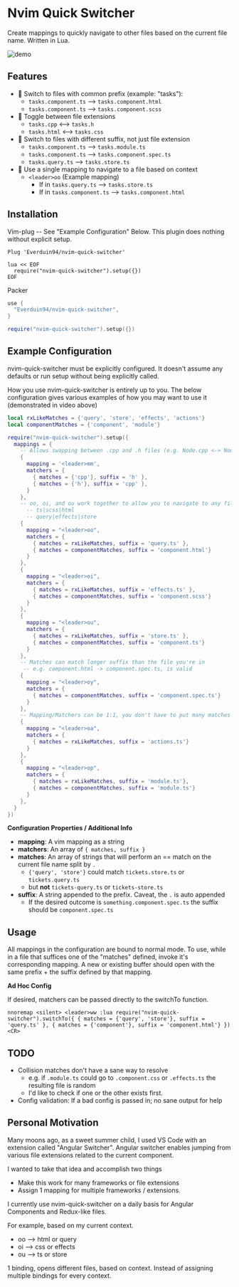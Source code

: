 # Nvim Quick Switcher
Create mappings to quickly navigate to other files based on the current file name. Written in Lua.

![demo](https://user-images.githubusercontent.com/14320878/151885059-5a1f1773-6e7c-469e-9866-f615cc688957.gif)

## Features
- 🦕 Switch to files with common prefix (example: "tasks"):
  - `tasks.component.ts` --> `tasks.component.html`
  - `tasks.component.ts` --> `tasks.component.scss`
- 🦎 Toggle between file extensions
  - `tasks.cpp` <--> `tasks.h`
  - `tasks.html` <--> `tasks.css`
- 🐙 Switch to files with different suffix, not just file extension
  - `tasks.component.ts` --> `tasks.module.ts`
  - `tasks.component.ts` --> `tasks.component.spec.ts`
  - `tasks.query.ts` --> `tasks.store.ts`
- 🔭 Use a single mapping to navigate to a file based on context
  - `<leader>oo` (Example mapping) 
    - If in `tasks.query.ts` --> `tasks.store.ts`
    - If in `tasks.component.ts` --> `tasks.component.html`

## Installation
Vim-plug -- See "Example Configuration" Below. This plugin does nothing without explicit setup.
```vimscript
Plug 'Everduin94/nvim-quick-switcher'

lua << EOF
  require("nvim-quick-switcher").setup({}) 
EOF
```

Packer
```lua
use {
  "Everduin94/nvim-quick-switcher",
}

require("nvim-quick-switcher").setup({}) 
```

## Example Configuration
nvim-quick-switcher must be explicitly configured. It doesn't assume any
defaults or run setup without being explicitly called.

How you use nvim-quick-switcher is entirely up to you. The below configuration
gives various examples of how you may want to use it (demonstrated in video above)

```lua
local rxLikeMatches = {'query', 'store', 'effects', 'actions'}
local componentMatches = {'component', 'module'}

require("nvim-quick-switcher").setup({
  mappings = {
    -- Allows swapping between .cpp and .h files (e.g. Node.cpp <-> Node.h)
    {
      mapping = '<leader>mm',
      matchers = {
        { matches = {'cpp'}, suffix = 'h' },
        { matches = {'h'}, suffix = 'cpp' },
      }
    },
    -- oo, oi, and ou work together to allow you to navigate to any file while in:
      -- ts|scss|html
      -- query|effects|store
    {
      mapping = "<leader>oo",
      matchers = {
        { matches = rxLikeMatches, suffix = 'query.ts' },
        { matches = componentMatches, suffix = 'component.html'}
      }
    },
    {
      mapping = "<leader>oi",
      matchers = {
        { matches = rxLikeMatches, suffix = 'effects.ts' },
        { matches = componentMatches, suffix = 'component.scss'}
      }
    },
    {
      mapping = "<leader>ou",
      matchers = {
        { matches = rxLikeMatches, suffix = 'store.ts' },
        { matches = componentMatches, suffix = 'component.ts'}
      }
    },
    -- Matches can match longer suffix than the file you're in
     -- e.g. component.html -> component.spec.ts, is valid
    {
      mapping = "<leader>oy",
      matchers = {
        { matches = componentMatches, suffix = 'component.spec.ts'}
      }
    },
    -- Mapping/Matchers can be 1:1, you don't have to put many matches on a single keybind
    {
      mapping = "<leader>oa",
      matchers = {
        { matches = rxLikeMatches, suffix = 'actions.ts'}
      }
    },
    {
      mapping = "<leader>op",
      matchers = {
        { matches = rxLikeMatches, suffix = 'module.ts'},
        { matches = componentMatches, suffix = 'module.ts'}
      }
    },
  }
})
```

**Configuration Properties / Additional Info**

- **mapping**: A vim mapping as a string
- **matchers**: An array of `{ matches, suffix }`
- **matches**: An array of strings that will perform an == match on the current file name split by `.`
  - `{'query', 'store'}` could match `tickets.store.ts` or `tickets.query.ts`
  - but **not** `tickets-query.ts` or `tickets-store.ts`
- **suffix**: A string appended to the prefix. Caveat, the `.` is auto appended
  - If the desired outcome is `something.component.spec.ts` the suffix should be `component.spec.ts`

## Usage
All mappings in the configuration are bound to normal mode. 
To use, while in a file that suffices one of the "matches" defined, invoke it's corresponding mapping.
A new or existing buffer should open with the same prefix + the suffix defined by that mapping.

**Ad Hoc Config**

If desired, matchers can be passed directly to the switchTo function.
```
nnoremap <silent> <leader>ww :lua require("nvim-quick-switcher").switchTo({ { matches = {'query', 'store'}, suffix = 'query.ts' }, { matches = {'component'}, suffix = 'component.html'} })<CR>
```

## TODO
- Collision matches don't have a sane way to resolve
  - e.g. if `.module.ts` could go to `.component.css` or `.effects.ts` the resulting file is random
  - I'd like to check if one or the other exists first.
- Config validation: If a bad config is passed in; no sane output for help

## Personal Motivation
Many moons ago, as a sweet summer child, I used VS Code with an extension called "Angular Switcher".
Angular switcher enables jumping from various file extensions related to the current component.

I wanted to take that idea and accomplish two things
- Make this work for many frameworks or file extensions
- Assign 1 mapping for multiple frameworks / extensions.

I currently use nvim-quick-switcher on a daily basis for Angular Components and Redux-like files.

For example, based on my current context.
- oo --> html or query
- oi --> css or effects
- ou --> ts or store

1 binding, opens different files, based on context. Instead of assigning multiple bindings for every context.


